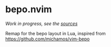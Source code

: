 # bepo.nvim

*Work in progress, see the [sources](https://github.com/cljoly/bepo.nvim/blob/main/fnl/bepo.fnl)*

Remap for the bepo layout in Lua, inspired from https://github.com/michamos/vim-bepo

